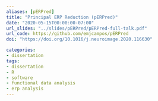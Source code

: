 ```yaml
---
aliases: [pERPred]
title: "Principal ERP Reduction (pERPred)"
date: "2020-05-15T00:00:00-07:00"
url_slides: "../slides/pERPred/pERPred-full-talk.pdf"
url_code: https://github.com/emjcampos/pERPred
doi: "https://doi.org/10.1016/j.neuroimage.2020.116630"

categories:
- dissertation
tags:
- dissertation
- R
- software
- functional data analysis 
- erp analysis 
---
```

